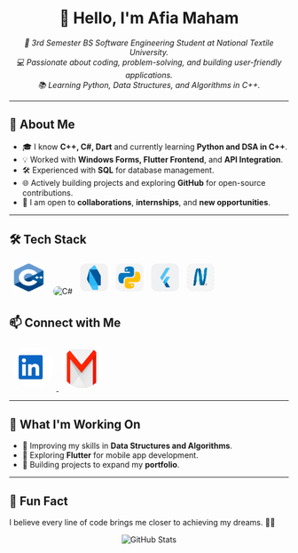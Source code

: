 <!-- Afia Maham's Professional GitHub README -->
<h1 align="center">👋 Hello, I'm Afia Maham</h1>

<p align="center">
  <em>
    🚀 3rd Semester BS Software Engineering Student at National Textile University.<br/>
    💻 Passionate about coding, problem-solving, and building user-friendly applications.<br/>
    📚 Learning Python, Data Structures, and Algorithms in C++.
  </em>
</p>

---

## 🌟 **About Me**
- 🎓 I know **C++, C#, Dart** and currently learning **Python and DSA in C++**.
- 💡 Worked with **Windows Forms, Flutter Frontend**, and **API Integration**.
- 🛠️ Experienced with **SQL** for database management.
- 🌐 Actively building projects and exploring **GitHub** for open-source contributions.
- 💼 I am open to **collaborations**, **internships**, and **new opportunities**.

---

## 🛠️ **Tech Stack**

<p align="left">
  <!-- C++ -->
  <img src="c++.png" alt="C++" width="60" height="50" style="border-radius: 10px; margin: 5px;">
  
  <!-- C# -->
  <img src="c#.jpg" alt="C#" width="50" height="50" style="border-radius: 10px; margin: 5px;">
  
  <!-- Dart -->
  <img src="dart.png" alt="Dart" width="50" height="50" style="border-radius: 10px; margin: 5px;">
  
  <!-- Python -->
  <img src="python.png" alt="Python" width="50" height="50" style="border-radius: 10px; margin: 5px;">
  
  <!-- Flutter -->
  <img src="flutter.jpg" alt="Flutter" width="50" height="50" style="border-radius: 10px; margin: 5px;">
  
  <!-- .NET -->
  <img src=".net.png" alt=".NET" width="50" height="50" style="border-radius: 10px; margin: 5px;">
</p>

## 📫 **Connect with Me**

<p align="left">
  <!-- LinkedIn -->
  <a href="https://www.linkedin.com/in/afiamaham/" target="_blank">
    <img src="linkedIn.png" alt="LinkedIn" width="75" height="75" style="border-radius: 100%; margin: 5px;">
  </a>
  
  <!-- Gmail -->
  <a href="mailto:afiamaham08@gmail.com" target="_blank">
    <img src="gmail.jpg" alt="Gmail" width="75" height="75" style="border-radius: 50%; margin: 5px;">
  </a>
</p>

---

## 🚀 **What I'm Working On**
- 🌱 Improving my skills in **Data Structures and Algorithms**.
- 🎯 Exploring **Flutter** for mobile app development.
- 🔭 Building projects to expand my **portfolio**.

---

## 🎨 **Fun Fact**
I believe every line of code brings me closer to achieving my dreams. 🚀✨

<p align="center">
  <img src="https://github-readme-stats.vercel.app/api?username=AfiaMaham&show_icons=true&theme=radical" alt="GitHub Stats" />
</p>
